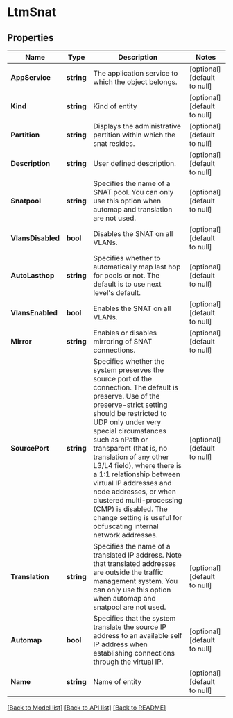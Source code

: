 # LtmSnat

## Properties
Name | Type | Description | Notes
------------ | ------------- | ------------- | -------------
**AppService** | **string** | The application service to which the object belongs. | [optional] [default to null]
**Kind** | **string** | Kind of entity | [optional] [default to null]
**Partition** | **string** | Displays the administrative partition within which the snat resides. | [optional] [default to null]
**Description** | **string** | User defined description. | [optional] [default to null]
**Snatpool** | **string** | Specifies the name of a SNAT pool. You can only use this option when automap and translation are not used. | [optional] [default to null]
**VlansDisabled** | **bool** | Disables the SNAT on all VLANs. | [optional] [default to null]
**AutoLasthop** | **string** | Specifies whether to automatically map last hop for pools or not. The default is to use next level&#39;s default. | [optional] [default to null]
**VlansEnabled** | **bool** | Enables the SNAT on all VLANs. | [optional] [default to null]
**Mirror** | **string** | Enables or disables mirroring of SNAT connections. | [optional] [default to null]
**SourcePort** | **string** | Specifies whether the system preserves the source port of the connection. The default is preserve. Use of the preserve-strict setting should be restricted to UDP only under very special circumstances such as nPath or transparent (that is, no translation of any other L3/L4 field), where there is a 1:1 relationship between virtual IP addresses and node addresses, or when clustered multi-processing (CMP) is disabled. The change setting is useful for obfuscating internal network addresses. | [optional] [default to null]
**Translation** | **string** | Specifies the name of a translated IP address. Note that translated addresses are outside the traffic management system. You can only use this option when automap and snatpool are not used. | [optional] [default to null]
**Automap** | **bool** | Specifies that the system translate the source IP address to an available self IP address when establishing connections through the virtual IP. | [optional] [default to null]
**Name** | **string** | Name of entity | [optional] [default to null]

[[Back to Model list]](../README.md#documentation-for-models) [[Back to API list]](../README.md#documentation-for-api-endpoints) [[Back to README]](../README.md)


